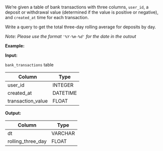 ﻿
We’re given a table of bank transactions with three columns,  `user_id`, a deposit or withdrawal value (determined if the value is positive or negative), and  `created_at`  time for each transaction.

Write a query to get the total three-day rolling average for deposits by day.

_Note: Please use the format  `'%Y-%m-%d'`  for the date in the outout_

**Example:**

**Input:**

`bank_transactions`  table

|      Column       |   Type   |
|-------------------|----------|
| user_id           | INTEGER  |
| created_at        | DATETIME |
| transaction_value | FLOAT    |

**Output:**


|      Column       |  Type   |
|-------------------|---------|
| dt                | VARCHAR |
| rolling_three_day | FLOAT   |


